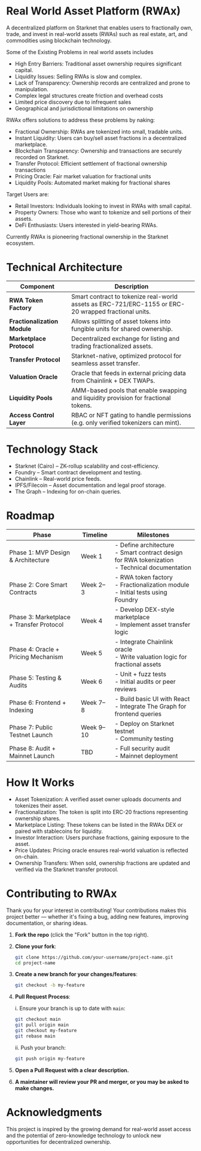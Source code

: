 # Real World Asset Platform (RWAx)


A decentralized platform on Starknet that enables users to fractionally own, trade, and invest in real-world assets 
(RWAs) such as real estate, art, and commodities using blockchain technology. 

Some of the Existing Problems in real world assets includes
- High Entry Barriers: Traditional asset ownership requires significant capital.
- Liquidity Issues: Selling RWAs is slow and complex.
- Lack of Transparency: Ownership records are centralized and prone to manipulation.
- Complex legal structures create friction and overhead costs
- Limited price discovery due to infrequent sales
- Geographical and jurisdictional limitations on ownership

RWAx offers solutions to address these problems by naking: 
- Fractional Ownership: RWAs are tokenized into small, tradable units.
- Instant Liquidity: Users can buy/sell asset fractions in a decentralized marketplace.
- Blockchain Transparency: Ownership and transactions are securely recorded on Starknet.
- Transfer Protocol: Efficient settlement of fractional ownership transactions
- Pricing Oracle: Fair market valuation for fractional units
- Liquidity Pools: Automated market making for fractional shares

Target Users are: 
- Retail Investors: Individuals looking to invest in RWAs with small capital.
- Property Owners: Those who want to tokenize and sell portions of their assets.
- DeFi Enthusiasts: Users interested in yield-bearing RWAs.

Currently RWAx is pioneering fractional ownership in the Starknet ecosystem. 

# Technical Architecture

| Component                    | Description                                                                                          |
| ---------------------------- | ---------------------------------------------------------------------------------------------------- |
| **RWA Token Factory**        | Smart contract to tokenize real-world assets as ERC-721/ERC-1155 or ERC-20 wrapped fractional units. |
| **Fractionalization Module** | Allows splitting of asset tokens into fungible units for shared ownership.                           |
| **Marketplace Protocol**     | Decentralized exchange for listing and trading fractionalized assets.                                |
| **Transfer Protocol**        | Starknet-native, optimized protocol for seamless asset transfer.                                     |
| **Valuation Oracle**         | Oracle that feeds in external pricing data from Chainlink + DEX TWAPs.                               |
| **Liquidity Pools**          | AMM-based pools that enable swapping and liquidity provision for fractional tokens.                  |
| **Access Control Layer**     | RBAC or NFT gating to handle permissions (e.g. only verified tokenizers can mint).                   |

# Technology Stack

- Starknet (Cairo) – ZK-rollup scalability and cost-efficiency.
- Foundry – Smart contract development and testing.
- Chainlink – Real-world price feeds.
- IPFS/Filecoin – Asset documentation and legal proof storage.
- The Graph – Indexing for on-chain queries.

# Roadmap

| Phase                                       | Timeline  | Milestones                                                                                         |
| ------------------------------------------- | --------- | -------------------------------------------------------------------------------------------------- |
|  Phase 1: MVP Design & Architecture         | Week 1    | - Define architecture<br>- Smart contract design for RWA tokenization<br>- Technical documentation |
|  Phase 2: Core Smart Contracts              | Week 2–3  | - RWA token factory<br>- Fractionalization module<br>- Initial tests using Foundry                 |
|  Phase 3: Marketplace + Transfer Protocol   | Week 4    | - Develop DEX-style marketplace<br>- Implement asset transfer logic                                |
|  Phase 4: Oracle + Pricing Mechanism        | Week 5    | - Integrate Chainlink oracle<br>- Write valuation logic for fractional assets                      |
|  Phase 5: Testing & Audits                  | Week 6    | - Unit + fuzz tests<br>- Initial audits or peer reviews                                            |
|  Phase 6: Frontend + Indexing               | Week 7–8  | - Build basic UI with React<br>- Integrate The Graph for frontend queries                          |
|  Phase 7: Public Testnet Launch             | Week 9–10 | - Deploy on Starknet testnet<br>- Community testing                                                |
|  Phase 8: Audit + Mainnet Launch            | TBD       | - Full security audit<br>- Mainnet deployment                                                      |

# How It Works

- Asset Tokenization: A verified asset owner uploads documents and tokenizes their asset.
- Fractionalization: The token is split into ERC-20 fractions representing ownership shares.
- Marketplace Listing: These tokens can be listed in the RWAx DEX or paired with stablecoins for liquidity.
- Investor Interaction: Users purchase fractions, gaining exposure to the asset.
- Price Updates: Pricing oracle ensures real-world valuation is reflected on-chain.
- Ownership Transfers: When sold, ownership fractions are updated and verified via the Starknet transfer protocol.

# Contributing to RWAx

Thank you for your interest in contributing! 
Your contributions makes this project better — whether it's fixing a bug, adding new features, improving documentation, or sharing ideas.

1. **Fork the repo** (click the "Fork" button in the top right).
2. **Clone your fork**:
   ```bash
   git clone https://github.com/your-username/project-name.git
   cd project-name
   ```
3. **Create a new branch for your changes/features**:
    ```bash
    git checkout -b my-feature 
    ```

4. **Pull Request Process**:

    i. Ensure your branch is up to date with `main`:
    ```bash
    git checkout main
    git pull origin main
    git checkout my-feature
    git rebase main
    ```

    ii. Push your branch:
    ```bash
    git push origin my-feature
    ```

5. **Open a Pull Request with a clear description.**

6. **A maintainer will review your PR and merger, or you may be asked to make changes.**

# Acknowledgments

This project is inspired by the growing demand for real-world asset access and the potential of zero-knowledge technology to unlock new opportunities for decentralized ownership.